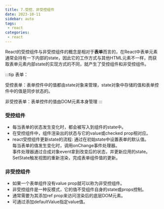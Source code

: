```yaml
---
title: 7.受控、非受控组件
date: 2023-10-11
sidebar: auto
tags:
 - react
categories:
 - react
---
```


React的受控组件与非受控组件的概念是相对于**表单**而言的，在React中表单元素通常会持有一下内部的state，因此它的工作方式与其他HTML元素不一样，而获取表单元素内部state的实现方式的不同，就产生了受控组件和非受控组件。

:::tip
表单：

受控表单：表单控件中的值都由state对象来管理，state对象中存储的值和表单控件中的值是同步状态的。

非受控表单：表单控件的值由DOM元素本身管理
:::

### 受控组件
- 每当表单的状态发生变化时，都会被写入到组件的state中。
- 在受控组件中，组件渲染出的状态与它的value或checked prop相对应。
- react受控组件更新state的流程:
  通过在初始state中设置表单的默认值。<br />
  每当表单的值发生变化时，调用onChange事件处理器。<br />
  事件处理器通过合成对象event拿到改变后的状态，并更新应用的state。<br />
  SetState触发视图的重新渲染，完成表单组件值的更新。

### 非受控组件
- 如果一个表单组件没有value prop就可以称为非受控组件。
- 非受控组件是一种反模式，它的值不受组件自身的state或props控制。
- 通常需要为其添加ref prop来访问渲染后的底层DOM元素。
- 可通过添加defaultValue指定value值。